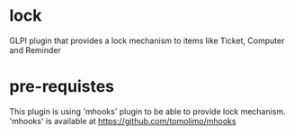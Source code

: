 # lock
GLPI plugin that provides a lock mechanism to items like Ticket, Computer and Reminder

# pre-requistes
This plugin is using 'mhooks' plugin to be able to provide lock mechanism. 'mhooks' is available at https://github.com/tomolimo/mhooks
